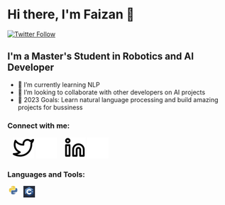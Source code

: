 # Hi there, I'm Faizan 👋 

[![Twitter Follow](https://img.shields.io/twitter/follow/faizan?color=1DA1F2&logo=twitter&style=for-the-badge)](https://twitter.com/EngrFaizan786)

## I'm a Master's Student in Robotics and AI Developer

- 🌱 I’m currently learning NLP 
- 👯 I’m looking to collaborate with other developers on AI projects
- 🥅 2023 Goals: Learn natural language processing and build amazing projects for bussiness 

### Connect with me:

&nbsp;&nbsp;
[![website](./img/twitter-light.svg)](https://twitter.com/EngrFaizan786#gh-light-mode-only)
[![website](./img/twitter-dark.svg)](https://twitter.com/EngrFaizan786#gh-dark-mode-only)
&nbsp;&nbsp;
[![website](./img/linkedin-light.svg)](https://www.linkedin.com/in/muhammad-faizan-artificial-intelligence/#gh-light-mode-only)
[![website](./img/linkedin-dark.svg)](https://www.linkedin.com/in/muhammad-faizan-artificial-intelligence/#gh-dark-mode-only)

### Languages and Tools:

<img align="left" alt="Python" width="26px" src="img/python.png" style="padding-right:10px;" />
<img align="left" alt="C++" width="26px" src="img/c++.png" style="padding-right:10px;" />
